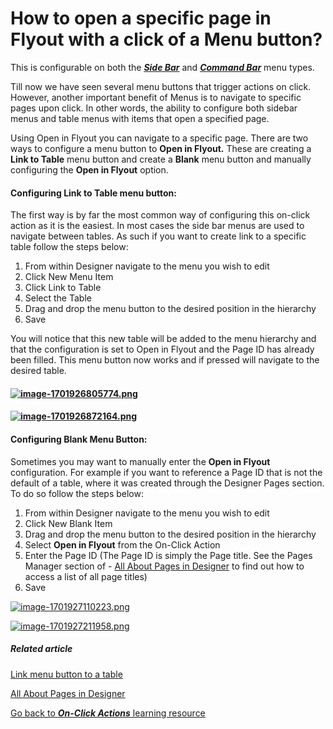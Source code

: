 # How to open a specific page in Flyout with a click of a Menu button?

This is configurable on both the ***[Side Bar](https://docs.rapidplatform.com/books/glossary/page/sidebar)*** and ***[Command Bar](https://docs.rapidplatform.com/books/glossary/page/command-bar)*** menu types.

Till now we have seen several menu buttons that trigger actions on click. However, another important benefit of Menus is to navigate to specific pages upon click. In other words, the ability to configure both sidebar menus and table menus with items that open a specified page.

Using Open in Flyout you can navigate to a specific page. There are two ways to configure a menu button to **Open in Flyout.** These are creating a **Link to Table** menu button and create a **Blank** menu button and manually configuring the **Open in Flyout** option.

#### Configuring Link to Table menu button:

The first way is by far the most common way of configuring this on-click action as it is the easiest. In most cases the side bar menus are used to navigate between tables. As such if you want to create link to a specific table follow the steps below:

1. From within Designer navigate to the menu you wish to edit
2. Click New Menu Item
3. Click Link to Table
4. Select the Table
5. Drag and drop the menu button to the desired position in the hierarchy
6. Save

You will notice that this new table will be added to the menu hierarchy and that the configuration is set to Open in Flyout and the Page ID has already been filled. This menu button now works and if pressed will navigate to the desired table.

#### [![image-1701926805774.png](https://docs.rapidplatform.com/uploads/images/gallery/2023-12/scaled-1680-/pPcKN19Q6BW0vF2s-image-1701926805774.png)](https://docs.rapidplatform.com/uploads/images/gallery/2023-12/pPcKN19Q6BW0vF2s-image-1701926805774.png)

#### [![image-1701926872164.png](https://docs.rapidplatform.com/uploads/images/gallery/2023-12/scaled-1680-/dncS0ue3IwZuSYQB-image-1701926872164.png)](https://docs.rapidplatform.com/uploads/images/gallery/2023-12/dncS0ue3IwZuSYQB-image-1701926872164.png)

#### Configuring Blank Menu Button:

Sometimes you may want to manually enter the **Open in Flyout** configuration. For example if you want to reference a Page ID that is not the default of a table, where it was created through the Designer Pages section. To do so follow the steps below:

1. From within Designer navigate to the menu you wish to edit
2. Click New Blank Item
3. Drag and drop the menu button to the desired position in the hierarchy
4. Select **Open in Flyout** from the On-Click Action
5. Enter the Page ID (The Page ID is simply the Page title. See the Pages Manager section of - [All About Pages in Designer](https://docs.rapidplatform.com/books/experiences/page/all-about-pages-in-designer) to find out how to access a list of all page titles)
6. Save

[![image-1701927110223.png](https://docs.rapidplatform.com/uploads/images/gallery/2023-12/scaled-1680-/JLSpe3aBLVuxTeI1-image-1701927110223.png)](https://docs.rapidplatform.com/uploads/images/gallery/2023-12/JLSpe3aBLVuxTeI1-image-1701927110223.png)

[![image-1701927211958.png](https://docs.rapidplatform.com/uploads/images/gallery/2023-12/scaled-1680-/N24bSugZqHJVdJ3X-image-1701927211958.png)](https://docs.rapidplatform.com/uploads/images/gallery/2023-12/N24bSugZqHJVdJ3X-image-1701927211958.png)

##### **Related article**

[Link menu button to a table](https://docs.rapidplatform.com/books/experiences/page/how-to-link-a-menu-item-to-a-table "How to link a menu item to a table?")

[All About Pages in Designer](https://docs.rapidplatform.com/books/experiences/page/all-about-pages-in-designer)

[Go back to ***On-Click Actions*** learning resource](https://docs.rapidplatform.com/books/experiences/page/how-to-set-on-click-action-for-a-menu-item "How to set On-Click Action for a menu item?")